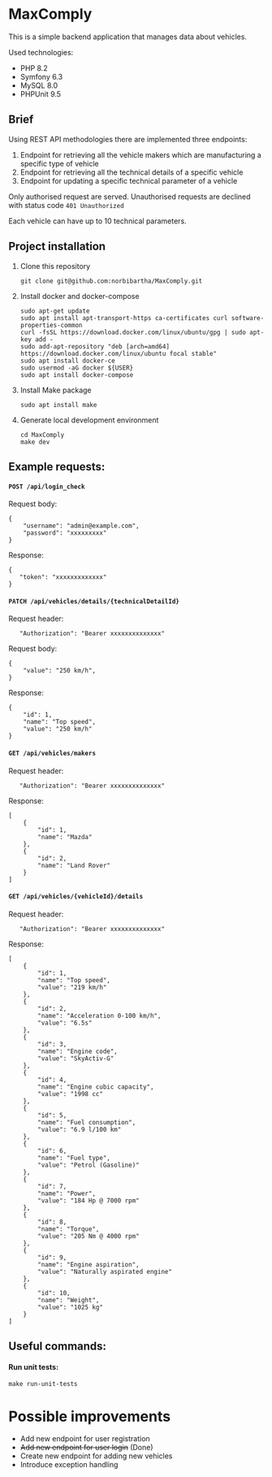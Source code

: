 # MaxComply

This is a simple backend application that manages data about vehicles. 

Used technologies:

* PHP 8.2
* Symfony 6.3
* MySQL 8.0
* PHPUnit 9.5

## Brief

Using REST API methodologies there are implemented three endpoints:
1. Endpoint for retrieving all the vehicle makers which are manufacturing a specific type of vehicle
2. Endpoint for retrieving all the technical details of a specific vehicle
3. Endpoint for updating a specific technical parameter of a vehicle

Only authorised request are served. Unauthorised requests are declined with status code ```401 Unauthorized```

Each vehicle can have up to 10 technical parameters.

## Project installation

1. Clone this repository

    ```
    git clone git@github.com:norbibartha/MaxComply.git
    ```

2. Install docker and docker-compose

    ```
    sudo apt-get update
    sudo apt install apt-transport-https ca-certificates curl software-properties-common
    curl -fsSL https://download.docker.com/linux/ubuntu/gpg | sudo apt-key add -
    sudo add-apt-repository "deb [arch=amd64] https://download.docker.com/linux/ubuntu focal stable"
    sudo apt install docker-ce
    sudo usermod -aG docker ${USER}
    sudo apt install docker-compose
    ```

3. Install Make package

    ```
    sudo apt install make
    ```

4. Generate local development environment

    ```
   cd MaxComply
   make dev
   ```
## Example requests:

#### ```POST /api/login_check```

Request body:
```
{
    "username": "admin@example.com",
    "password": "xxxxxxxxx"
}
```

Response:
```
{
   "token": "xxxxxxxxxxxxx"
}
```

#### ```PATCH /api/vehicles/details/{technicalDetailId}```
Request header:
```
   "Authorization": "Bearer xxxxxxxxxxxxxx"
```
Request body:
```
{
    "value": "250 km/h",
}
```

Response:
```
{
    "id": 1,
    "name": "Top speed",
    "value": "250 km/h"
}
```
#### ```GET /api/vehicles/makers```
Request header:
```
   "Authorization": "Bearer xxxxxxxxxxxxxx"
```

Response:
```
[
    {
        "id": 1,
        "name": "Mazda"
    },
    {
        "id": 2,
        "name": "Land Rover"
    }
]
```

#### ```GET /api/vehicles/{vehicleId}/details```
Request header:
```
   "Authorization": "Bearer xxxxxxxxxxxxxx"
```

Response:
```
[
    {
        "id": 1,
        "name": "Top speed",
        "value": "219 km/h"
    },
    {
        "id": 2,
        "name": "Acceleration 0-100 km/h",
        "value": "6.5s"
    },
    {
        "id": 3,
        "name": "Engine code",
        "value": "SkyActiv-G"
    },
    {
        "id": 4,
        "name": "Engine cubic capacity",
        "value": "1998 cc"
    },
    {
        "id": 5,
        "name": "Fuel consumption",
        "value": "6.9 l/100 km"
    },
    {
        "id": 6,
        "name": "Fuel type",
        "value": "Petrol (Gasoline)"
    },
    {
        "id": 7,
        "name": "Power",
        "value": "184 Hp @ 7000 rpm"
    },
    {
        "id": 8,
        "name": "Torque",
        "value": "205 Nm @ 4000 rpm"
    },
    {
        "id": 9,
        "name": "Engine aspiration",
        "value": "Naturally aspirated engine"
    },
    {
        "id": 10,
        "name": "Weight",
        "value": "1025 kg"
    }
]
```

## Useful commands:

#### Run unit tests:

```
make run-unit-tests
```

# Possible improvements

* Add new endpoint for user registration
* ~~Add new endpoint for user login~~ (Done)
* Create new endpoint for adding new vehicles
* Introduce exception handling